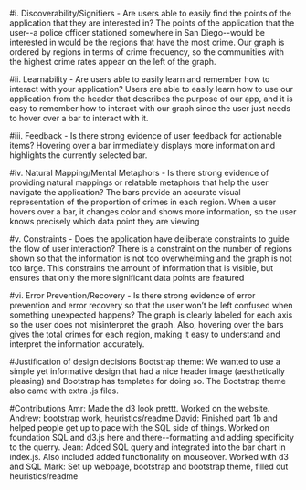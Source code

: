 
#i. Discoverability/Signifiers - Are users able to easily find the points of the application that they are interested in?
The points of the application that the user--a police officer stationed somewhere in San Diego--would be interested in would be the regions that have the most crime. Our graph is ordered by regions in terms of crime frequency, so the communities with the highest crime rates appear on the left of the graph.

#ii. Learnability - Are users able to easily learn and remember how to interact with your application?
Users are able to easily learn how to use our application from the header that describes the purpose of our app, and it is easy to remember how to interact with our graph since the user just needs to hover over a bar to interact with it.

#iii. Feedback - Is there strong evidence of user feedback for actionable items?
Hovering over a bar immediately displays more information and highlights the currently selected bar.

#iv. Natural Mapping/Mental Metaphors - Is there strong evidence of providing natural mappings or relatable metaphors that help the user navigate the application?
The bars provide an accurate visual representation of the proportion of crimes in each region. 
When a user hovers over a bar, it changes color and shows more information, so the user knows precisely which data point they are viewing

#v. Constraints - Does the application have deliberate constraints to guide the flow of user interaction?
There is a constraint on the number of regions shown so that the information is not too overwhelming and the graph is not too large. This constrains the amount of information that is visible, but ensures that only the more significant data points are featured

#vi. Error Prevention/Recovery - Is there strong evidence of error prevention and error recovery so that the user won’t be left confused when something unexpected happens?
The graph is clearly labeled for each axis so the user does not misinterpret the graph. Also, hovering over the bars gives the total crimes for each region, making it easy to understand and interpret the information accurately.


#Justification of design decisions
Bootstrap theme: We wanted to use a simple yet informative design that had a nice header image (aesthetically pleasing) and Bootstrap has templates for doing so. The Bootstrap theme also came with extra .js files.



#Contributions
Amr: Made the d3 look prettt. Worked on the website.
Andrew: bootstrap work, heuristics/readme
David: Finished part 1b and helped people get up to pace with the SQL side of things. Worked on foundation SQL and d3.js here and there--formatting and adding specificity to the querry.
Jean: Added SQL query and integrated into the bar chart in index.js. Also included added functionality on mouseover. Worked with d3 and SQL
Mark: Set up webpage, bootstrap and bootstrap theme, filled out heuristics/readme
